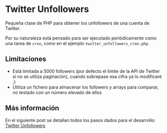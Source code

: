 Twitter Unfollowers
===================

Pequeña clase de PHP para obtener los unfollowers de una cuenta de Twitter.

Por su naturaleza está pensado para ser ejecutado periódicamente como una tarea de `cron`, como en el ejemplo `twitter_unfollowers_cron.php`.

Limitaciones
------------

* Está limitada a 5000 followers (por defecto el límite de la API de Twitter si no se utiliza paginación), cuando sobrepase esa cifra ya lo modificaré ;)
* Utiliza un fichero para almacenar los followers y arrays para comparar, no testado con un número elevado de ellos

Más información
---------------

En el siguiente post se detallan todos los pasos dados para el desarrollo: [Twitter Unfollowers][blog]

[blog]: http://ferjgar.rocks/desarrollo/twitter-unfollowers
[1]: https://github.com/abraham/twitteroauth
[2]: https://github.com/abraham

